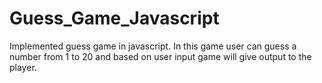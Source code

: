 # Guess_Game_Javascript
Implemented guess game in javascript. In this game user can guess a number from 1 to 20 and based on user input game will give output to the player.
